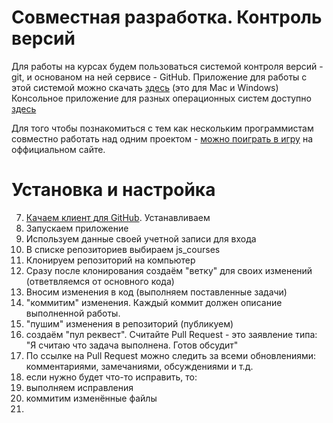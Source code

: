 # Совместная разработка. Контроль версий

Для работы на курсах будем пользоваться системой контроля версий - git, и основаном на ней сервисе - GitHub.
Приложение для работы с этой системой можно скачать [здесь](https://desktop.github.com/) (это для Mac и Windows)
Консольное приложение для разных операционных систем доступно [здесь](https://git-scm.com/downloads)

Для того чтобы познакомиться с тем как нескольким программистам совместно работать над одним проектом - [можно поиграть
в игру](https://try.github.io/levels/1/challenges/1) на оффициальном сайте.

# Установка и настройка

7. [Качаем клиент для GitHub](https://desktop.github.com/). Устанавливаем
7. Запускаем приложение
7. Используем данные своей учетной записи для входа
7. В списке репозиториев выбираем js_courses
7. Клонируем репозиторий на компьютер
7. Сразу после клонирования создаём "ветку" для своих изменений (ответвляемся от основного кода)
7. Вносим изменения в код (выполняем поставленные задачи)
7. "коммитим" изменения. Каждый коммит должен описание выполненной работы.
7. "пушим" изменения в репозиторий (публикуем)
7. создаём "пул реквест". Считайте Pull Request - это заявление типа: "Я считаю что задача выполнена. Готов обсудит"
7. По ссылке на Pull Request можно следить за всеми обновлениями: комментариями, замечаниями, обсуждениями и т.д.
7. если нужно будет что-то исправить, то:
  8. выполняем исправления
  8. коммитим изменённые файлы
  8.

